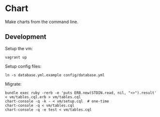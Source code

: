 # Chart

Make charts from the command line.

## Development

Setup the vm:

    vagrant up

Setup config files:

    ln -s database.yml.example config/database.yml

Migrate:

    bundle exec ruby -rerb -e 'puts ERB.new(STDIN.read, nil, "<>").result' < vm/tables.cql.erb > vm/tables.cql
    chart-console -q -k - < vm/setup.cql  # one-time
    chart-console -q < vm/tables.cql
    chart-console -q -e test < vm/tables.cql

